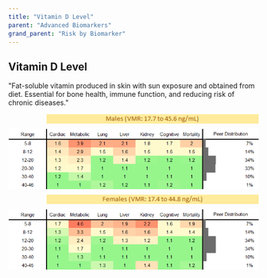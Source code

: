 ```yaml
---
title: "Vitamin D Level"
parent: "Advanced Biomarkers"
grand_parent: "Risk by Biomarker"
---
```



## Vitamin D Level


"Fat-soluble vitamin produced in skin with sun exposure and obtained from diet. Essential for bone health, immune function, and reducing risk of chronic diseases."

<div style="display: flex; flex-direction: column; gap: 10px;">

  <img src="/assets/images/vmrbiomarker_vitamin_d__male.png" alt="Vitamin D Level VMR Male" style="margin-left: 15%">
  <img src="/assets/images/rr_vitamin_d__male.png" alt="Vitamin D Level RR Male">

  <img src="/assets/images/vmrbiomarker_vitamin_d__female.png" alt="Vitamin D Level VMR Female" style="margin-left: 15%; ">
  <img src="/assets/images/rr_vitamin_d__female.png" alt="Vitamin D Level RR Female">

</div>



